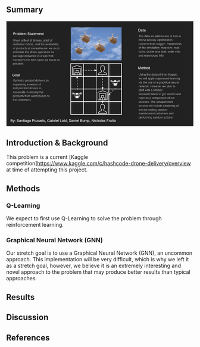 ## Summary

<img src="img/infographic.png"/>

## Introduction & Background
This problem is a current [Kaggle competition]https://www.kaggle.com/c/hashcode-drone-delivery/overview at time of attempting this project. 


## Methods

### Q-Learning
We expect to first use Q-Learning to solve the problem through reinforcement learning. 

### Graphical Neural Network (GNN)
Our stretch goal is to use a Graphical Neural Network (GNN), an uncommon approach. This implementation will be very difficult, which is why we left it as a stretch goal, however, we believe it is an extremely interesting and novel approach to the problem that may produce better results than typical approaches.

## Results



## Discussion



## References



